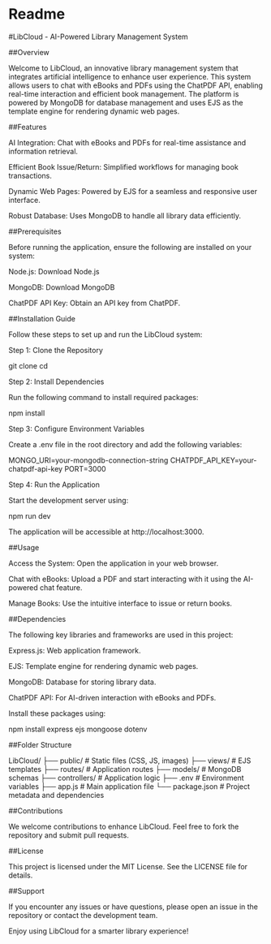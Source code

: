 # Readme 

#LibCloud - AI-Powered Library Management System

##Overview

Welcome to LibCloud, an innovative library management system that integrates artificial intelligence to enhance user experience. This system allows users to chat with eBooks and PDFs using the ChatPDF API, enabling real-time interaction and efficient book management. The platform is powered by MongoDB for database management and uses EJS as the template engine for rendering dynamic web pages.

##Features

AI Integration: Chat with eBooks and PDFs for real-time assistance and information retrieval.

Efficient Book Issue/Return: Simplified workflows for managing book transactions.

Dynamic Web Pages: Powered by EJS for a seamless and responsive user interface.

Robust Database: Uses MongoDB to handle all library data efficiently.

##Prerequisites

Before running the application, ensure the following are installed on your system:

Node.js: Download Node.js

MongoDB: Download MongoDB

ChatPDF API Key: Obtain an API key from ChatPDF.

##Installation Guide

Follow these steps to set up and run the LibCloud system:

Step 1: Clone the Repository

git clone <repository-url>
cd <repository-folder>

Step 2: Install Dependencies

Run the following command to install required packages:

npm install

Step 3: Configure Environment Variables

Create a .env file in the root directory and add the following variables:

MONGO_URI=your-mongodb-connection-string
CHATPDF_API_KEY=your-chatpdf-api-key
PORT=3000

Step 4: Run the Application

Start the development server using:

npm run dev

The application will be accessible at http://localhost:3000.

##Usage

Access the System: Open the application in your web browser.

Chat with eBooks: Upload a PDF and start interacting with it using the AI-powered chat feature.

Manage Books: Use the intuitive interface to issue or return books.

##Dependencies

The following key libraries and frameworks are used in this project:

Express.js: Web application framework.

EJS: Template engine for rendering dynamic web pages.

MongoDB: Database for storing library data.

ChatPDF API: For AI-driven interaction with eBooks and PDFs.

Install these packages using:

npm install express ejs mongoose dotenv

##Folder Structure

LibCloud/
├── public/            # Static files (CSS, JS, images)
├── views/             # EJS templates
├── routes/            # Application routes
├── models/            # MongoDB schemas
├── controllers/       # Application logic
├── .env               # Environment variables
├── app.js             # Main application file
└── package.json       # Project metadata and dependencies

##Contributions

We welcome contributions to enhance LibCloud. Feel free to fork the repository and submit pull requests.

##License

This project is licensed under the MIT License. See the LICENSE file for details.

##Support

If you encounter any issues or have questions, please open an issue in the repository or contact the development team.

Enjoy using LibCloud for a smarter library experience!